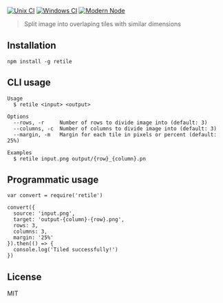 [![Unix CI](https://img.shields.io/travis/sheerun/retile/master.svg?maxAge=2592000)](https://travis-ci.org/sheerun/retile)
[![Windows CI](https://img.shields.io/appveyor/ci/sheerun/retile/master.svg)](https://ci.appveyor.com/project/sheerun/retile)
[![Modern Node](https://img.shields.io/badge/modern-node-9BB48F.svg)](https://github.com/sheerun/retile)

> Split image into overlaping tiles with similar dimensions

## Installation

```
npm install -g retile
```

## CLI usage

```
Usage
  $ retile <input> <output>

Options
  --rows, -r     Number of rows to divide image into (default: 3)
  --columns, -c  Number of columns to divide image into (default: 3)
  --margin, -m   Margin for each tile in pixels or percent (default: 25%)

Examples
  $ retile input.png output/{row}_{column}.pn
```

## Programmatic usage

```node
var convert = require('retile')

convert({
  source: 'input.png',
  target: 'output-{column}-{row}.png',
  rows: 3,
  columns: 3,
  margin: '25%'
}).then(() => {
  console.log('Tiled successfully!')
})
```

## License

MIT
